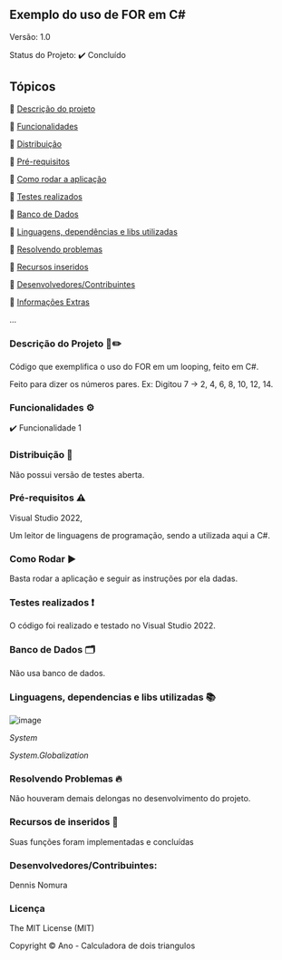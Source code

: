 ## Exemplo do uso de FOR em C#
Versão: 1.0

Status do Projeto:  ✔️ Concluído

## Tópicos
🔹 [Descrição do projeto](https://github.com/GatoEstunado/Instrucoes_Condicionais_Repeticoes_e_Funcoes/tree/For#descri%C3%A7%C3%A3o-do-projeto-%EF%B8%8F)

🔹 [Funcionalidades](https://github.com/GatoEstunado/Instrucoes_Condicionais_Repeticoes_e_Funcoes/tree/For#funcionalidades-%EF%B8%8F)

🔹 [Distribuição](https://github.com/GatoEstunado/Instrucoes_Condicionais_Repeticoes_e_Funcoes/tree/For#distribui%C3%A7%C3%A3o-)

🔹 [Pré-requisitos](https://github.com/GatoEstunado/Instrucoes_Condicionais_Repeticoes_e_Funcoes/tree/For#pr%C3%A9-requisitos-%EF%B8%8F)

🔹 [Como rodar a aplicação](https://github.com/GatoEstunado/Instrucoes_Condicionais_Repeticoes_e_Funcoes/tree/For#como-rodar-%EF%B8%8F)

🔹 [Testes realizados](https://github.com/GatoEstunado/Instrucoes_Condicionais_Repeticoes_e_Funcoes/tree/For#testes-realizados-)

🔹 [Banco de Dados](https://github.com/GatoEstunado/Instrucoes_Condicionais_Repeticoes_e_Funcoes/tree/For#banco-de-dados-%EF%B8%8F)

🔹 [Linguagens, dependências e libs utilizadas](https://github.com/GatoEstunado/Instrucoes_Condicionais_Repeticoes_e_Funcoes/tree/For#linguagens-dependencias-e-libs-utilizadas-)

🔹 [Resolvendo problemas](https://github.com/GatoEstunado/Instrucoes_Condicionais_Repeticoes_e_Funcoes/tree/For#resolvendo-problemas-)

🔹 [Recursos inseridos](https://github.com/GatoEstunado/Instrucoes_Condicionais_Repeticoes_e_Funcoes/tree/For#recursos-de-inseridos-)

🔹 [Desenvolvedores/Contribuintes](https://github.com/GatoEstunado/Instrucoes_Condicionais_Repeticoes_e_Funcoes/tree/For#desenvolvedorescontribuintes)

🔹 [Informações Extras](https://github.com/GatoEstunado/Instrucoes_Condicionais_Repeticoes_e_Funcoes/tree/For#licen%C3%A7a)

...


### Descrição do Projeto 🧾✏️
Código que exemplifica o uso do FOR em um looping, feito em C#.

Feito para dizer os números pares. Ex: Digitou 7 -> 2, 4, 6, 8, 10, 12, 14. 


### Funcionalidades ⚙️
✔️ Funcionalidade 1




### Distribuição 💬
Não possui versão de testes aberta.




### Pré-requisitos ⚠️
Visual Studio 2022,

Um leitor de linguagens de programação, sendo a utilizada aqui a C#.



### Como Rodar ▶️
Basta rodar a aplicação e seguir as instruções por ela dadas.




### Testes realizados ❗
O código foi realizado e testado no Visual Studio 2022.




### Banco de Dados 🗂️
Não usa banco de dados.




### Linguagens, dependencias e libs utilizadas 📚

![image](https://img.shields.io/badge/C%23-239120?style=for-the-badge&logo=c-sharp&logoColor=white)

*System*

*System.Globalization*




### Resolvendo Problemas 🔥
Não houveram demais delongas no desenvolvimento do projeto.




### Recursos de inseridos 🧰
Suas funções foram implementadas e concluídas


### Desenvolvedores/Contribuintes:
Dennis Nomura




### Licença
The MIT License (MIT)

Copyright ©️ Ano - Calculadora de dois triangulos
